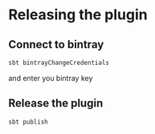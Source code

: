 # Releasing the plugin

## Connect to bintray

```bash
sbt bintrayChangeCredentials
```

and enter you bintray key

## Release the plugin

```bash
sbt publish
```